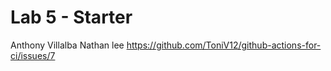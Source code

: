 # Lab 5 - Starter
Anthony Villalba
Nathan lee
https://github.com/ToniV12/github-actions-for-ci/issues/7
